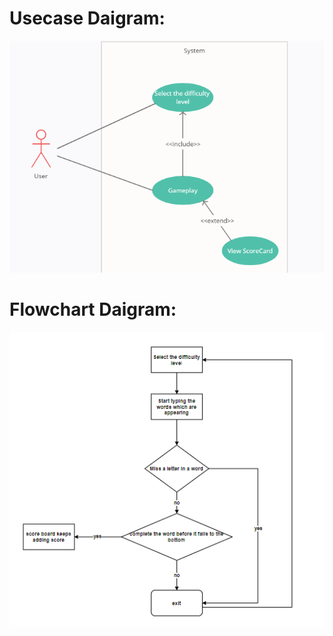 # Usecase Daigram:

![UsecaseDiagram](https://github.com/SarthakVerma26/L-AND-T_mini-project/blob/main/2_Architecture/use%20case.png)


# Flowchart Daigram:

![FlowchartDaigram](https://github.com/SarthakVerma26/L-AND-T_mini-project/blob/main/2_Architecture/flow.png?style=centerme)
